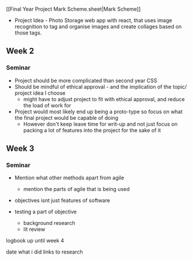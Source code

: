 [[Final Year Project Mark Scheme.sheet|Mark Scheme]]

- Project Idea  - Photo Storage web app with react, that uses image recognition to tag and organise images and create collages based on those tags.
## Week 2 

### Seminar
 - Project should be more complicated than second year CSS
 - Should be mindful of ethical approval - and the implication of the topic/ project idea I choose
	 - might have to adjust project to fit with ethical approval, and reduce the load of work for 
- Project would most likely end up being a proto-type so focus on what the final project would be capable of doing
	- However don't keep leave time for writ-up and not just focus on packing a lot of features into the project for the sake of it

## Week 3

### Seminar
- Mention what other methods apart from agile
	- mention the parts of agile that is being used



- objectives isnt just features of software
-  testing a part of objective
	- background research
	- lit review

logbook up until week 4


date
what i did
links to research
